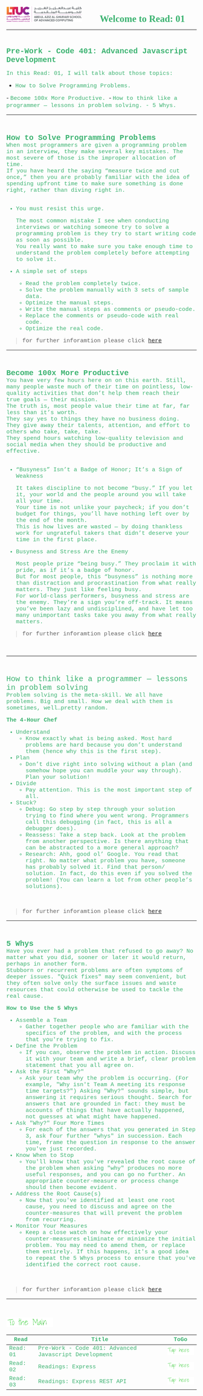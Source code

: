<img src="../assets/logo.png"
 title="LTUC-Abdul Aziz Al Ghurair School of Advanced Computing" width="200" />  &nbsp;&nbsp;&nbsp;&nbsp;&nbsp;&nbsp;&nbsp;&nbsp;&nbsp;&nbsp; <span style="font-family:Papyrus; font-size:25px;color:rgb(60, 179, 113)">**Welcome to Read: 01**</span>

---
<br>

<span style="font-family:Courier New; font-size:20px;color:rgb(60, 179, 113)"> **Pre-Work - Code 401: Advanced Javascript Development** </span>

<span style="font-family:Courier New; font-size:15px;color:rgb(60, 179, 113)">In this Read: 01, I will talk about those topics:
</span>

- <span style="font-family:Courier New; font-size:15px;color:rgb(60, 179, 113)">How to Solve Programming Problems.
</span>
- <span style="font-family:Courier New; font-size:15px;color:rgb(60, 179, 113)"> Become 100x More Productive.
</span>
- <span style="font-family:Courier New; font-size:15px;color:rgb(60, 179, 113)"> How to think like a programmer — lessons in problem solving.
- <span style="font-family:Courier New; font-size:15px;color:rgb(60, 179, 113)"> 5 Whys.
</span>
<br>

---
<br>

<span style="font-family:Courier New; font-size:20px;color:rgb(60, 179, 113)">**How to Solve Programming Problems** </span>
<span style="font-family:Courier New; font-size:15px;color:rgb(60, 179, 113)"><br>
 When most programmers are given a programming problem in an interview, they make several key mistakes.  The most severe of those is the improper allocation of time. <br>
If you have heard the saying “measure twice and cut once,” then you are probably familiar with the idea of spending upfront time to make sure something is done right, rather than diving right in. <br><br>
</span>

- <span style="font-family:Courier New; font-size:15px;color:rgb(60, 179, 113)">You must resist this urge.</span><br>

    <span style="font-family:Courier New; font-size:15px;color:rgb(60, 179, 113)">The most common mistake I see when conducting interviews or watching someone try to solve a programming problem is they try to start writing code as soon as possible. <br>
    You really want to make sure you take enough time to understand the problem completely before attempting to solve it.
    </span>

- <span style="font-family:Courier New; font-size:15px;color:rgb(60, 179, 113)">A simple set of steps</span><br>

  - <span style="font-family:Courier New; font-size:15px;color:rgb(60, 179, 113)">Read the problem completely twice.</span>
  - <span style="font-family:Courier New; font-size:15px;color:rgb(60, 179, 113)">Solve the problem manually with 3 sets of sample data.</span>
  - <span style="font-family:Courier New; font-size:15px;color:rgb(60, 179, 113)">Optimize the manual steps.</span>
  - <span style="font-family:Courier New; font-size:15px;color:rgb(60, 179, 113)">Write the manual steps as comments or pseudo-code.</span>
  - <span style="font-family:Courier New; font-size:15px;color:rgb(60, 179, 113)">Replace the comments or pseudo-code with real code.</span>
  - <span style="font-family:Courier New; font-size:15px;color:rgb(60, 179, 113)">Optimize the real code.</span>

> for further inforamtion please click [here](https://simpleprogrammer.com/solving-problems-breaking-it-down/)

---

<br>

<span style="font-family:Courier New; font-size:20px;color:rgb(60, 179, 113)">**Become 100x More Productive** </span>
<span style="font-family:Courier New; font-size:15px;color:rgb(60, 179, 113)"><br>
 You have very few hours here on on this earth.
Still, many people waste much of their time on pointless, low-quality activities that don’t help them reach their true goals — their mission. <br> The truth is, most people value their time at far, far less than it’s worth. <br> They say yes to things they have no business doing. They give away their talents, attention, and effort to others who take, take, take.<br> They spend hours watching low-quality television and social media when they should be productive and effective. <br><br>
</span>

- <span style="font-family:Courier New; font-size:15px;color:rgb(60, 179, 113)">“Busyness” Isn’t a Badge of Honor; It’s a Sign of Weakness</span><br>

    <span style="font-family:Courier New; font-size:15px;color:rgb(60, 179, 113)">It takes discipline to not become “busy.” If you let it, your world and the people around you will take all your time. <br>
    Your time is not unlike your paycheck; if you don’t budget for things, you’ll have nothing left over by the end of the month. <br>
    This is how lives are wasted — by doing thankless work for ungrateful takers that didn’t deserve your time in the first place.
    </span>

- <span style="font-family:Courier New; font-size:15px;color:rgb(60, 179, 113)">Busyness and Stress Are the Enemy</span><br>

    <span style="font-family:Courier New; font-size:15px;color:rgb(60, 179, 113)">Most people prize “being busy.” They proclaim it with pride, as if it’s a badge of honor. <br> But for most people, this “busyness” is nothing more than distraction and procrastination from what really matters. They just like feeling busy. <br> For world-class performers, busyness and stress are the enemy. They’re a sign you’re off-track. It means you’ve been lazy and undisciplined, and have let too many unimportant tasks take you away from what really matters.
    </span>

> for further inforamtion please click [here](https://medium.com/swlh/pretend-your-time-is-worth-1-000-hour-and-youll-become-100x-more-productive-f04628bb3e6d)

<br>

---
<br>

<span style="font-family:Courier New; font-size:20px;color:rgb(60, 179, 113)">How to think like a programmer — lessons in problem solving </span>
<span style="font-family:Courier New; font-size:15px;color:rgb(60, 179, 113)"><br>
 Problem solving is the meta-skill. We all have problems. Big and small. How we deal with them is sometimes, well…pretty random.</span>

<span style="font-family:Courier New; font-size:15px;color:rgb(60, 179, 113)">**The 4-Hour Chef**</span><br>

- <span style="font-family:Courier New; font-size:15px;color:rgb(60, 179, 113)">Understand</span>
    - <span style="font-family:Courier New; font-size:15px;color:rgb(60, 179, 113)">Know exactly what is being asked. Most hard problems are hard because you don’t understand them (hence why this is the first step). </span>
- <span style="font-family:Courier New; font-size:15px;color:rgb(60, 179, 113)">Plan</span>
    - <span style="font-family:Courier New; font-size:15px;color:rgb(60, 179, 113)">Don’t dive right into solving without a plan (and somehow hope you can muddle your way through). Plan your solution!</span>
- <span style="font-family:Courier New; font-size:15px;color:rgb(60, 179, 113)">Divide</span>
    - <span style="font-family:Courier New; font-size:15px;color:rgb(60, 179, 113)">Pay attention. This is the most important step of all.</span>
- <span style="font-family:Courier New; font-size:15px;color:rgb(60, 179, 113)">Stuck?</span>
    - <span style="font-family:Courier New; font-size:15px;color:rgb(60, 179, 113)">Debug: Go step by step through your solution trying to find where you went wrong. Programmers call this debugging (in fact, this is all a debugger does).</span>
    - <span style="font-family:Courier New; font-size:15px;color:rgb(60, 179, 113)">Reassess: Take a step back. Look at the problem from another perspective. Is there anything that can be abstracted to a more general approach?</span>
    - <span style="font-family:Courier New; font-size:15px;color:rgb(60, 179, 113)">Research: Ahh, good ol’ Google. You read that right. No matter what problem you have, someone has probably solved it. Find that person/ solution. In fact, do this even if you solved the problem! (You can learn a lot from other people’s solutions).</span>
<br>

> for further inforamtion please click [here](https://www.freecodecamp.org/news/how-to-think-like-a-programmer-lessons-in-problem-solving-d1d8bf1de7d2/)


---
<br>

<span style="font-family:Courier New; font-size:20px;color:rgb(60, 179, 113)">**5 Whys** </span>
<span style="font-family:Courier New; font-size:15px;color:rgb(60, 179, 113)"><br>
 Have you ever had a problem that refused to go away? No matter what you did, sooner or later it would return, perhaps in another form. <br> Stubborn or recurrent problems are often symptoms of deeper issues. "Quick fixes" may seem convenient, but they often solve only the surface issues and waste resources that could otherwise be used to tackle the real cause.

<span style="font-family:Courier New; font-size:15px;color:rgb(60, 179, 113)">**How to Use the 5 Whys**</span><br>

- <span style="font-family:Courier New; font-size:15px;color:rgb(60, 179, 113)">Assemble a Team</span>
    - <span style="font-family:Courier New; font-size:15px;color:rgb(60, 179, 113)">Gather together people who are familiar with the specifics of the problem, and with the process that you're trying to fix. </span>
- <span style="font-family:Courier New; font-size:15px;color:rgb(60, 179, 113)">Define the Problem</span>
    - <span style="font-family:Courier New; font-size:15px;color:rgb(60, 179, 113)">If you can, observe the problem in action. Discuss it with your team and write a brief, clear problem statement that you all agree on.</span>
- <span style="font-family:Courier New; font-size:15px;color:rgb(60, 179, 113)">Ask the First "Why?"</span>
    - <span style="font-family:Courier New; font-size:15px;color:rgb(60, 179, 113)">Ask your team why the problem is occurring. (For example, "Why isn't Team A meeting its response time targets?") Asking "Why?" sounds simple, but answering it requires serious thought. Search for answers that are grounded in fact: they must be accounts of things that have actually happened, not guesses at what might have happened.</span>
- <span style="font-family:Courier New; font-size:15px;color:rgb(60, 179, 113)">Ask "Why?" Four More Times</span>
    - <span style="font-family:Courier New; font-size:15px;color:rgb(60, 179, 113)">For each of the answers that you generated in Step 3, ask four further "whys" in succession. Each time, frame the question in response to the answer you've just recorded.</span>
- <span style="font-family:Courier New; font-size:15px;color:rgb(60, 179, 113)">Know When to Stop</span>
    - <span style="font-family:Courier New; font-size:15px;color:rgb(60, 179, 113)">You'll know that you've revealed the root cause of the problem when asking "why" produces no more useful responses, and you can go no further. An appropriate counter-measure or process change should then become evident.</span>
- <span style="font-family:Courier New; font-size:15px;color:rgb(60, 179, 113)"> Address the Root Cause(s)</span>
    - <span style="font-family:Courier New; font-size:15px;color:rgb(60, 179, 113)">Now that you've identified at least one root cause, you need to discuss and agree on the counter-measures that will prevent the problem from recurring.</span>
- <span style="font-family:Courier New; font-size:15px;color:rgb(60, 179, 113)">Monitor Your Measures</span>
    - <span style="font-family:Courier New; font-size:15px;color:rgb(60, 179, 113)">Keep a close watch on how effectively your counter-measures eliminate or minimize the initial problem. You may need to amend them, or replace them entirely. If this happens, it's a good idea to repeat the 5 Whys process to ensure that you've identified the correct root cause.</span>

<br>

> for further inforamtion please click [here](https://www.mindtools.com/pages/article/newTMC_5W.htm)


---
<br>

[<img src="assets/main.gif">](README)
<br>

| <span style="font-family:Courier New; font-size:15px;color:rgb(60, 179, 113)"> **Read** </span> |  <span style="font-family:Courier New; font-size:15px;color:rgb(60, 179, 113)"> **Title** </span>  |   <span style="font-family:Courier New; font-size:15px;color:rgb(60, 179, 113)"> **ToGo** </span>  |
| ----------- | ----------- | ----------- |
| <span style="font-family:Courier New; font-size:15px;color:rgb(60, 179, 113)"> Read: 01 </span>      | <span style="font-family:Courier New; font-size:15px;color:rgb(60, 179, 113)">Pre-Work - Code 401: Advanced Javascript Development</span>       |[<img src="assets/taphere.gif">](class-01)|
| <span style="font-family:Courier New; font-size:15px;color:rgb(60, 179, 113)"> Read: 02 </span>      | <span style="font-family:Courier New; font-size:15px;color:rgb(60, 179, 113)">Readings: Express</span>       |[<img src="assets/taphere.gif">](class-02)|
| <span style="font-family:Courier New; font-size:15px;color:rgb(60, 179, 113)"> Read: 03 </span>      | <span style="font-family:Courier New; font-size:15px;color:rgb(60, 179, 113)">Readings: Express REST API</span>       |[<img src="assets/taphere.gif">](class-03)|